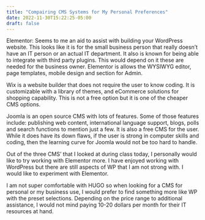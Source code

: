 ```yaml
---
title: "Compairing CMS Systems for My Personal Preferences"
date: 2022-11-30T15:22:25-05:00
draft: false
---
```

Elementor:  Seems to me an aid to assist with building your WordPress website.  This looks like it is for the small business person that really doesn’t have an IT person or an actual IT department.  It also is known for being able to integrate with third party plugins.  This would depend on it these are needed for the business owner.  Elementor is allows the WYSIWYG editor, page templates, mobile design and section for Admin.

Wix  is a website builder that does not require the user to know coding.  It is customizable with a library of themes, and  eCommerce solutions for shopping capability.  This is not a free option but it is one of the cheaper CMS options.

Joomla is an open source CMS with lots of features.  Some of those features include: publishing web content, international language support, blogs, polls and search functions to mention just a few.  It is also a free CMS for the user.  While it does have its down flaws, if the user is strong in computer skills and coding, then the learning curve for Joomla would not be too hard to handle.  

Out of the three CMS’ that I looked at during class today, I personally would like to try working with Elementor more.  I have enjoyed working with WordPress but there are still aspects of WP that I am not strong with.  I would like to experiment with Elementor.  

I am not super comfortable with HUGO so when looking for a CMS for personal or my business use, I would prefer to find something more like WP with the preset selections.  Depending on the price range to additional assistance, I would not mind paying 10-20 dollars per month for their IT resources at hand.

